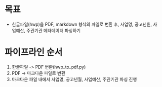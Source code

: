 # 목표
- 한글파일(hwp)을 PDF, markdown 형식의 파일로 변환 후, 사업명, 공고년원, 사업예산, 주관기관 메타데이터 파싱하기

# 파이프라인 순서
1. 한글파일 -> PDF 변환(hwp_to_pdf.py)
2. PDF -> 마크다운 파일로 변환
3. 마크다운 파일 내에서 사업명, 공고년월, 사업예산, 주관기관 파싱 진행